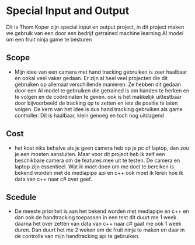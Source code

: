 # Special Input and Output

Dit is Thom Koper zijn special input en output project, in dit project maken we gebruik van een door een bedrijf getrained machine learning AI model om een fruit ninja game te besturen 

## Scope

- Mijn idee van een camera met hand tracking gebruiken is zeer haalbaar en ookal veel vaker gedaan. Er zijn al heel veel projecten die dit gebruiken op allemaal verschillende manieren. Ze hebben dit gedaan door een AI model te gebruiken die getrained is om handen te herken en te volgen en de coördinaten te geven. ook is het makkelijk uittestbaar door bijvoorbeeld de tracking op te zetten en iets de positie te laten volgen. De kern van het idee is dus hand tracking gebruiken als game controller. Dit is haalbaar, klein genoeg en toch nog uitdagend 

## Cost

- het kost niks behalve als je geen camera heb op je pc of laptop, dan zou je een moeten aansluiten. Maar voor dit project heb ik zelf een beschikbare camera om de features mee uit te testen. De camera en laptop zijn essentieel. Wat ik moet doen om me doel te bereiken is bekend worden met de mediapipe api en c++ ook moet ik leren hoe ik data van c++ naar c# over geef. 

## Scedule

- De meeste prioriteit is aan het bekend worden met mediapipe en c++ en dan ook de handtracking toepassen in een test dit duurt me 1 week. daarna het over zetten van data van c++ naar c# gaat me ook 1 week duren. Dan duurt het me 2 weken om de fruit ninja te maken en daar in de controlls van mijn handtracking api te gebruiken.

